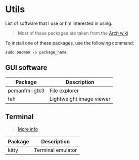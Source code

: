 # Utils

List of software that I use or I'm interested in using.

> Most of these packages are taken from the [Arch wiki](https://wiki.archlinux.org/title/List_of_applications/Utilities)

To install one of these packages, use the following command:

    sudo pacman -S package_name 


## GUI software

| Package | Description |
| ------- | ----------- |
| pcmanfm-gtk3 | File explorer |
| feh | Lightweight image viewer |



## Terminal

> [More info](https://wiki.archlinux.org/title/Zsh)

| Package | Description |
| ------- | ----------- |
| kitty | Terminal emulator |

